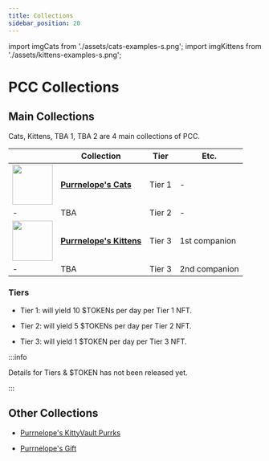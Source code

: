 ```yaml
---
title: Collections
sidebar_position: 20
---
```


import imgCats from './assets/cats-examples-s.png';
import imgKittens from './assets/kittens-examples-s.png';

# PCC Collections

## Main Collections

Cats, Kittens, TBA 1, TBA 2 are 4 main collections of PCC.

|                                                          | Collection                                 | Tier   | Etc.          |
| -------------------------------------------------------- | ------------------------------------------ | ------ | ------------- |
| [<img src={imgCats} width="80"/>](./cats/index.md)       | [**Purrnelope's Cats**](./cats/index.md)       | Tier 1 | -             |
| -                                                        | TBA                                        | Tier 2 | -             |
| [<img src={imgKittens} width="80"/>](./kittens/index.md) | [**Purrnelope's Kittens**](./kittens/index.md) | Tier 3 | 1st companion |
| -                                                        | TBA                                        | Tier 3 | 2nd companion |

### Tiers

- Tier 1: will yield 10 $TOKENs per day per Tier 1 NFT.

- Tier 2: will yield 5 $TOKENs per day per Tier 2 NFT.

- Tier 3: will yield 1 $TOKEN per day per Tier 3 NFT.

:::info

Details for Tiers & $TOKEN has not been released yet.

:::

## Other Collections

- [Purrnelope's KittyVault Purrks](./kittyvalut-purrks/index.md)

- [Purrnelope's Gift](./gift/index.md)
